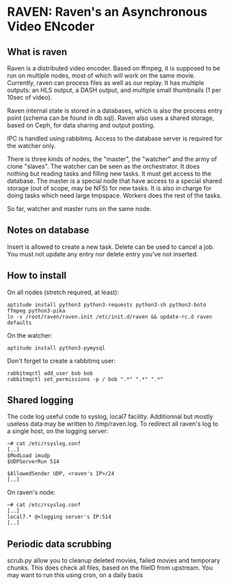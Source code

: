 RAVEN: Raven's an Asynchronous Video ENcoder
===

What is raven
---

Raven is a distributed video encoder. Based on ffmpeg, it is supposed to be run on multiple nodes, most of which will work on the same movie.
Currently, raven can process files as well as our replay.
It has multiple outputs: an HLS output, a DASH output, and multiple small thumbnails (1 per 10sec of video).


Raven internal state is stored in a databases, which is also the process entry point (schema can be found in db.sql).
Raven also uses a shared storage, based on Ceph, for data sharing and output posting.

IPC is handled using rabbitmq. Access to the database server is required for the watcher only.

There is three kinds of nodes, the "master", the "watcher" and the army of clone "slaves".
The watcher can be seen as the orchestrator. It does nothing but reading tasks and filling new tasks. It must get access to the database.
The master is a special node that have access to a special shared storage (out of scope, may be NFS) for new tasks. It is also in charge for doing tasks which need
large tmpspace.
Workers does the rest of the tasks.

So far, watcher and master runs on the same node.

Notes on database
---

Insert is allowed to create a new task.
Delete can be used to cancel a job.
You must not update any entry nor delete entry you've not inserted.

How to install
---
On all nodes (stretch required, at least):
```
aptitude install python3 python3-requests python3-sh python3-boto ffmpeg python3-pika
ln -s /root/raven/raven.init /etc/init.d/raven && update-rc.d raven defaults
```

On the watcher:
```
aptitude install python3-pymysql
```

Don't forget to create a rabbitmq user:
```
rabbitmqctl add_user bob bob
rabbitmqctl set_permissions -p / bob ".*" ".*" ".*"
```

Shared logging
---

The code log useful code to syslog, local7 facility. Additionnal but mostly useless data may be written to /tmp/raven.log.
To redirect all raven's log to a single host, on the logging server:

```
~# cat /etc/rsyslog.conf
[..]
$ModLoad imudp
$UDPServerRun 514

$AllowedSender UDP, <raven's IP>/24
[..]
```

On raven's node:
```
~# cat /etc/rsyslog.conf
[..]
local7.* @<logging server's IP:514
[..]
```

Periodic data scrubbing
---
scrub.py allow you to cleanup deleted movies, failed movies and temporary chunks. This does check all files, based on the fileID from upstream. You may want to run this using cron, on a daily basis
